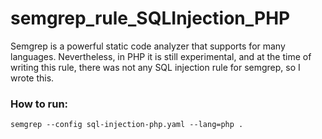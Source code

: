 # semgrep_rule_SQLInjection_PHP

Semgrep is a powerful static code analyzer that supports for many languages. Nevertheless,  in PHP it is still experimental, and at the time of writing this rule, there was not any SQL injection rule for semgrep, so I wrote this.

### How to run:
```
semgrep --config sql-injection-php.yaml --lang=php . 
```
